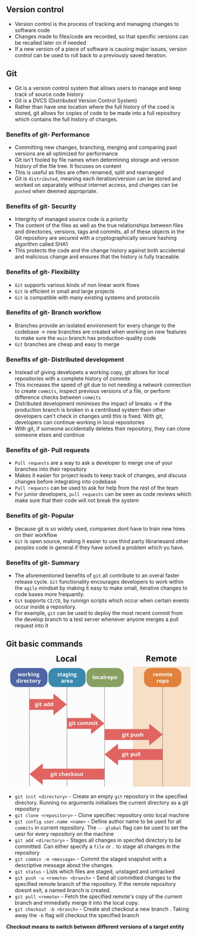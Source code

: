 ## Version control
* Version control is the process of tracking and managing changes to software code
* Changes made to files/code are recorded, so that specific versions can be recalled later on if needed
* If a new version of a piece of software is causing major issues, version control can be used to roll back to a previously saved iteration.
## Git
* Git is a version control system that allows users to manage and keep track of source code history
* Git is a DVCS (Distributed Version Control System)
* Rather than have one location where the full history of the coed is stored, git allows for copies of code to be made into a full repository which contains the full history of changes.
### Benefits of git- Performance
* Committing new changes, branching, merging and comparing past versions are all optimized for performance
* Git isn't fooled by file names when determining storage and version history of the file tree. It focuses on content 
* This is useful as files are often renamed, split and rearranged 
* Git is `distributed`, meaning each iteration/version can be stored and worked on separately without internet access, and changes can be `pushed` when deemed appropriate.
### Benefits of git- Security
* Intergrity of managed source code is a priority
* The content of the files as well as the true relationships between files and directories, versions, tags and commits, all of these objects in the Git repository are secured with a cryptographically secure hashing algorithm called SHA1
* This protects the code and the change history against both accidental and malicious change and ensures that the history is fully traceable.
### Benefits of git- Flexibility
* `Git` supports various kinds of non linear work flows 
* `Git` is efficient in small and large projects
* `Git` is compatible with many existing systems and protocols
### Benefits of git- Branch workflow
* Branches provide an isolated environment for every change to the codebase -> new branches are created when working on new features to make sure the `main` branch has production-quality code
* `Git` branches are cheap and easy to merge
### Benefits of git- Distributed development
* Instead of giving developets a working copy, git allows for local repositories with a complete history of commits 
* This increases the speed of git due to not needing a network connection to create `commits`, inspect previous versions of a file, or perform difference checks between `commits`
* Distributed development minimises the impact of breaks -> if the production branch is broken in a centrilised system then other developers can't check in changes until this is fixed. With git, developers can continue working in local repositories
* With git, if someone accidentally deletes their repository, they can clone someone elses and continue
### Benefits of git- Pull requests
* `Pull requests` are a way to ask a developer to merge one of your branches into their repository 
* Makes it easier for project leads to keep track of changes, and discuss changes before integrating into codebase
* `Pull requests` can be used to ask for help from the rest of the team
* For junior developers, `pull requests` can be seen as code reviews which make sure that their code will not break the system
### Benefits of git- Popular
* Because git is so widely used, companies dont have to train new hires on their workflow
* `Git` is open source, making it easier to use third party librariesand other peoples code in general if they have solved a problem which yu have.
### Benefits of git- Summary
* The aforementioned benefits of `git` all contribute to an overal faster release cycle. `Git` functionality encourages developers to work within the `agile` mindset by making it easy to make small, iterative changes to code bases more frequantly. 
* `Git` supports `CI/CD`, by runnign scripts which occur when certain events occur inside a repository.
* For example, `git` can be used to deploy the most recent commit from the develop branch to a test server whenever anyone merges a pull request into it
## Git basic commands

![](git.png)

* `git init <directory>` - Create an empty `git` repository in the specified directory. Running no arguments initialises the current directory as a git repository
* `git clone <repository>` - Clone specifiec repository onto local machine 
* `git config user.name <name>` - Define author name to be used for all `commits` in current repository. The `-- global` flag can be used to set the uesr for every repository on the machine
* `git add <directory>` - Stages all changes in specifed directory to be committed. Can either specify a `file` or `.` to stage all changes in the repository
* `git commin -m <message>` - Commit the staged snapshot with a descriptive message about the changes.
* `git status` - Lists which files are staged, unstaged and untracked
* `git push -u <remote> <branch>` - Send all committed changes to the specified remote branch of the repository. If the remote repository doesnt exit, a named branch is created.
* `git pull <remote>` - Fetch the specified remote's copy of the current branch and immediatly merge it into the local copy.
* `git checkout -b <branch>` - Create and checkout a new branch . Taking away the `-b` flag will checkout the specified branch

**Checkout means to switch between different versions of a target entity** 

